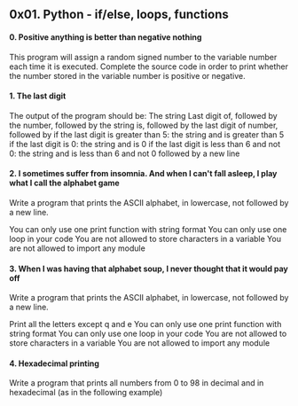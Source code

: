 ## 0x01. Python - if/else, loops, functions

#### 0. Positive anything is better than negative nothing
This program will assign a random signed number to the variable number each time it is executed. 
Complete the source code in order to print whether the number stored in the variable number is positive or negative.

#### 1. The last digit
The output of the program should be:
The string Last digit of, followed by
the number, followed by
the string is, followed by the last digit of number, followed by
if the last digit is greater than 5: the string and is greater than 5
if the last digit is 0: the string and is 0
if the last digit is less than 6 and not 0: the string and is less than 6 and not 0
followed by a new line

#### 2. I sometimes suffer from insomnia. And when I can't fall asleep, I play what I call the alphabet game

Write a program that prints the ASCII alphabet, in lowercase, not followed by a new line.

You can only use one print function with string format
You can only use one loop in your code
You are not allowed to store characters in a variable
You are not allowed to import any module

#### 3. When I was having that alphabet soup, I never thought that it would pay off

Write a program that prints the ASCII alphabet, in lowercase, not followed by a new line.

Print all the letters except q and e
You can only use one print function with string format
You can only use one loop in your code
You are not allowed to store characters in a variable
You are not allowed to import any module

#### 4. Hexadecimal printing
Write a program that prints all numbers from 0 to 98 in decimal and in hexadecimal (as in the following example)
